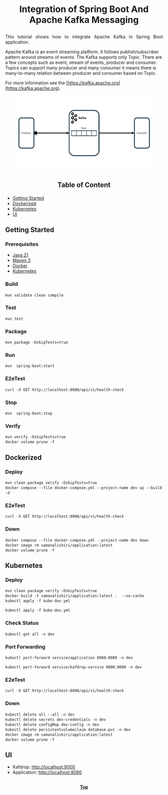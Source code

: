 # <p align="center">Integration of Spring Boot And Apache Kafka Messaging</p>

<p align="justify">
This tutorial shows how to integrate Apache Kafka in Spring Boot application.
</p>

<p align="justify">

Apache Kafka is an event streaming platform. It follows publish/subscriber pattern around streams of events. The Kafka
supports only Topic. There are a few concepts such as event, stream of events, producer and consumer. Topics can support
many producer and many consumer it means there is many-to-many relation between producer and consumer based on Topic.

For more information see the [https://kafka.apache.org](https://kafka.apache.org).

</p>

<p align="center">

<img src="https://github.com/step-by-step-tutorial/springboot-tutorial/blob/main/messaging-apache-kafka/doc/kafka-solution.gif" width="426" height="240">

</p>

## <p align="center"> Table of Content </p>

* [Getting Started](#getting-started)
* [Dockerized](#dockerized)
* [Kubernetes](#kubernetes)
* [UI](#ui)

## Getting Started

### Prerequisites

* [Java 21](https://www.oracle.com/java/technologies/downloads)
* [Maven 3](https://maven.apache.org/index.html)
* [Docker](https://www.docker.com)
* [Kubernetes](https://kubernetes.io)

### Build

```shell
mvn validate clean compile 
```

### Test

```shell
mvn test
```

### Package

```shell
mvn package -DskipTests=true
```

### Run

```shell
mvn  spring-boot:start
```

### E2eTest

```shell
curl -X GET http://localhost:8080/api/v1/health-check
```

### Stop

```shell
mvn  spring-boot:stop
```

### Verify

```shell
mvn verify -DskipTests=true
docker volume prune -f
```

## Dockerized

### Deploy

```shell
mvn clean package verify -DskipTests=true
docker compose --file docker-compose.yml --project-name dev up --build -d
```

### E2eTest

```shell
curl -X GET http://localhost:8080/api/v1/health-check
```

### Down

```shell
docker compose --file docker-compose.yml --project-name dev down
docker image rm samanalishiri/application:latest
docker volume prune -f
```
## Kubernetes

### Deploy

```shell
mvn clean package verify -DskipTests=true
docker build -t samanalishiri/application:latest .  --no-cache
kubectl apply -f kube-dev.yml
```
```shell
kubectl apply -f kube-dev.yml
```
### Check Status

```shell
kubectl get all -n dev
```

### Port Forwarding

```shell
kubectl port-forward service/application 8080:8080 -n dev
```

```shell
kubectl port-forward service/kafdrop-service 9000:9000 -n dev
```

### E2eTest

```shell
curl -X GET http://localhost:8080/api/v1/health-check
```

### Down

```shell
kubectl delete all --all -n dev
kubectl delete secrets dev-credentials -n dev
kubectl delete configMap dev-config -n dev
kubectl delete persistentvolumeclaim database-pvc -n dev
docker image rm samanalishiri/application:latest
docker volume prune -f
```

## UI

* Kafdrop: [http://localhost:9000](http://localhost:9000)
* Application: [http://localhost:8080](http://localhost:8080)

##

**<p align="center"> [Top](#integration-of-spring-boot-and-apache-kafka) </p>**